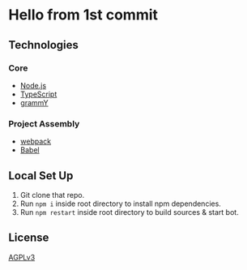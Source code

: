 # Hello from 1st commit

## Technologies

### Core

* [Node.js](https://nodejs.org/en/)
* [TypeScript](https://www.typescriptlang.org/)
* [grammY](https://grammy.dev)

### Project Assembly
* [webpack](https://webpack.js.org/)
* [Babel](https://babeljs.io/)

## Local Set Up
1. Git clone that repo.
2. Run `npm i` inside root directory to install npm dependencies.
4. Run `npm restart` inside root directory to build sources & start bot.

## License
[AGPLv3](https://www.gnu.org/licenses/agpl-3.0.en.html)